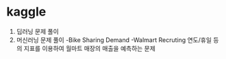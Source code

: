 # kaggle
1. 딥러닝 문제 풀이 
2. 머신러닝 문제 풀이
  -Bike Sharing Demand 
  -Walmart Recruting 
  연도/휴일 등의 지표를 이용하여 월마트 매장의 매출을 예측하는 문제 
